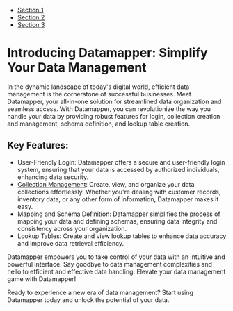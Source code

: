 <nav id="side-menu">
    <ul>
        <li><a href="#section1">Section 1</a></li>
        <li><a href="#section2">Section 2</a></li>
        <li><a href="#section3">Section 3</a></li>
    </ul>
</nav>


# Introducing Datamapper: Simplify Your Data Management

In the dynamic landscape of today's digital world, efficient data management is the cornerstone of successful businesses. Meet Datamapper, your all-in-one solution for streamlined data organization and seamless access. With Datamapper, you can revolutionize the way you handle your data by providing robust features for login, collection creation and management, schema definition, and lookup table creation.

## Key Features:

* User-Friendly Login: Datamapper offers a secure and user-friendly login system, ensuring that your data is accessed by authorized individuals, enhancing data security.
* [Collection Management](./Collection-Management): Create, view, and organize your data collections effortlessly. Whether you're dealing with customer records, inventory data, or any other form of information, Datamapper makes it easy.
* Mapping and Schema Definition: Datamapper simplifies the process of mapping your data and defining schemas, ensuring data integrity and consistency across your organization.
* Lookup Tables: Create and view lookup tables to enhance data accuracy and improve data retrieval efficiency.

Datamapper empowers you to take control of your data with an intuitive and powerful interface. Say goodbye to data management complexities and hello to efficient and effective data handling. Elevate your data management game with Datamapper!

Ready to experience a new era of data management? Start using Datamapper today and unlock the potential of your data.
